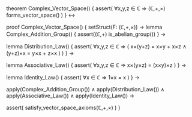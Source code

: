 theorem Complex_Vector_Space() {
  assert(
    ∀x,y,z ∈ ℂ ⇒ (ℂ,+,×) forms_vector_space()
  )
} ↔

proof Complex_Vector_Space() {
  setStruct(F: (ℂ,+,×)) →
  lemma Complex_Addition_Group() {
    assert((ℂ,+) is_abelian_group())
  } →
  
  lemma Distribution_Law() {
    assert(
      ∀x,y,z ∈ ℂ ⇒ (
        x×(y+z) = x×y + x×z ∧
        (y+z)×x = y×x + z×x
      )
    )
  } →
  
  lemma Associative_Law() {
    assert(
      ∀x,y,z ∈ ℂ ⇒ x×(y×z) = (x×y)×z
    )
  } →
  
  lemma Identity_Law() {
    assert(
      ∀x ∈ ℂ ⇒ 1×x = x
    )
  } →
  
  apply(Complex_Addition_Group()) ∧
  apply(Distribution_Law()) ∧
  apply(Associative_Law()) ∧
  apply(Identity_Law()) →
  
  assert(
    satisfy_vector_space_axioms(ℂ,+,×)
  )
}